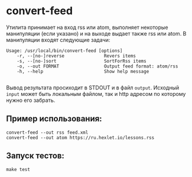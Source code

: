# convert-feed

Утилита принимает на вход rss или atom, выполняет некоторые манипуляции (если указано) и на выходе выдает также rss или atom. В манипуляции входят следующие задачи:

```
Usage: /usr/local/bin/convert-feed [options]
    -r, --[no-]reverse               Revers items
    -s, --[no-]sort                  SortForRss items
    -o, --out FORMAT                 Output feed format: atom/rss 
    -h, --help                       Show help message
    
```

Вывод результата просиходит в STDOUT и в файл `output`. Исходный `input` может быть локальным файлом, так и http адресом по которому нужно его забрать.

## Пример использования:
```
convert-feed --out rss feed.xml
convert-feed --out atom https://ru.hexlet.io/lessons.rss
```

## Запуск тестов:
```
make test
```